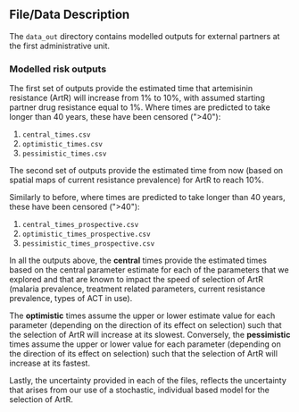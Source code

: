 ## File/Data Description

The `data_out` directory contains modelled outputs for external partners at the first administrative unit. 

### Modelled risk outputs

The first set of outputs provide the estimated time that artemisinin resistance (ArtR) will 
increase from 1% to 10%, with assumed starting partner drug resistance equal to 1%. Where times 
are predicted to take longer than 40 years, these have been censored (">40"):

1. `central_times.csv`
1. `optimistic_times.csv`
1. `pessimistic_times.csv`

The second set of outputs provide the estimated time from now (based on spatial maps of current resistance prevalence)
for ArtR to reach 10%.

Similarly to before, where times are predicted to take longer than 40 years, these have been censored (">40"):

1. `central_times_prospective.csv` 
1. `optimistic_times_prospective.csv`  
1. `pessimistic_times_prospective.csv`

In all the outputs above, the **central** times provide the estimated times based on the central parameter estimate for each of the parameters that we explored and that are known to impact the speed of selection of ArtR (malaria prevalence, treatment related parameters, current resistance prevalence, types of ACT in use). 

The **optimistic** times assume the upper or lower estimate value for each parameter (depending on the direction of its effect on selection) such that the selection of ArtR will increase at its slowest. Conversely, the **pessimistic** times assume the upper or lower value for each parameter (depending on the direction of its effect on selection) such that the selection of ArtR will increase at its fastest.

Lastly, the uncertainty provided in each of the files, reflects the uncertainty that arises from our use of a stochastic, individual based model for the selection of ArtR. 
